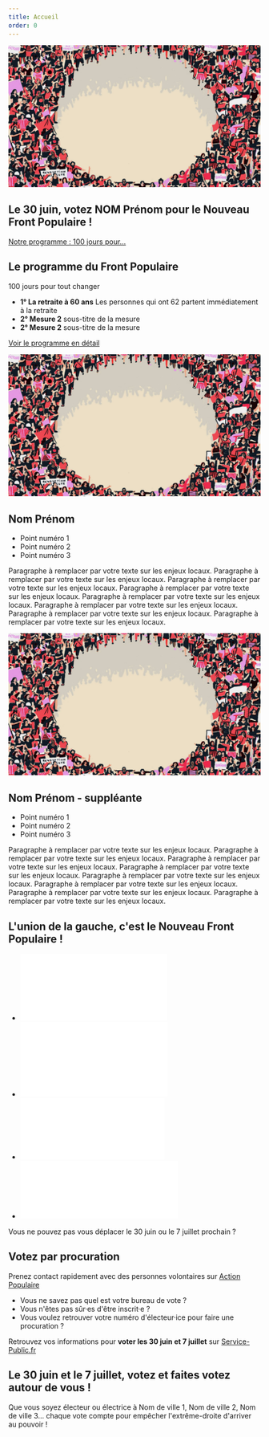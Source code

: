 ```yaml
---
title: Accueil
order: 0
---
```


<section class="entete">
  <!-- Ci-dessous la photo de votre candidat·e -->
  <img alt="Nom Prénom candidat pour le Front Populaire le 30 juin" src="./images/Illu_FP.jpg">

<h1>Le 30 juin, votez NOM Prénom pour le Nouveau Front Populaire !</h1>

  <a href="">Notre programme : 100 jours pour…</a>

</section>

<section class="programme">

  <h2>Le programme du Front Populaire</h2>
<span>100 jours pour tout changer</span>

<ul>
  <li>
    <strong>1° La retraite à 60 ans</strong>
    Les personnes qui ont 62 partent immédiatement à la retraite
  </li>
  <li>
    <strong>2° Mesure 2</strong>
    sous-titre de la mesure
  </li>
  <li>
    <strong>2° Mesure 2</strong>
    sous-titre de la mesure
  </li>
</ul>

  <a href="">Voir le programme en détail</a>


</section>

<section class="candidature">
  <!-- Ci-dessous la photo de votre candidat·e -->
  <img alt="Nom Prénom candidat pour le Front Populaire le 30 juin" src="./images/Illu_FP.jpg">

<h2>Nom Prénom</h2>

  <!-- Ci-dessous 3 points à retenir sur votre candidat·e (faire court !) -->
<ul>
  <li>
    Point numéro 1
  </li>
  <li>
    Point numéro 2
  </li>
  <li>
    Point numéro 3
  </li>
</ul>

  <!-- Ci-dessous un petit texte reprenant 2 ou 3 mesures nationales en les déclinant sur les impacts locaux. -->
Paragraphe à remplacer par votre texte sur les enjeux locaux. Paragraphe à remplacer par votre texte sur les enjeux locaux. Paragraphe à remplacer par votre texte sur les enjeux locaux. Paragraphe à remplacer par votre texte sur les enjeux locaux. Paragraphe à remplacer par votre texte sur les enjeux locaux. Paragraphe à remplacer par votre texte sur les enjeux locaux. Paragraphe à remplacer par votre texte sur les enjeux locaux. Paragraphe à remplacer par votre texte sur les enjeux locaux. 

<!-- Si besoin car non présent·e sur la 1e photo, ci-dessous la photo de votre suppléant·e -->
  <img alt="Nom Prénom suppléante pour le Front Populaire le 30 juin" src="./images/Illu_FP.jpg">

<h2>Nom Prénom - suppléante</h2>

  <!-- Ci-dessous 3 points à retenir sur votre candidat·e (faire court !) -->
<ul>
  <li>
    Point numéro 1
  </li>
  <li>
    Point numéro 2
  </li>
  <li>
    Point numéro 3
  </li>
</ul>

  <!-- Ci-dessous un petit texte reprenant 2 ou 3 mesures nationales en les déclinant sur les impacts locaux. -->
Paragraphe à remplacer par votre texte sur les enjeux locaux. Paragraphe à remplacer par votre texte sur les enjeux locaux. Paragraphe à remplacer par votre texte sur les enjeux locaux. Paragraphe à remplacer par votre texte sur les enjeux locaux. Paragraphe à remplacer par votre texte sur les enjeux locaux. Paragraphe à remplacer par votre texte sur les enjeux locaux. Paragraphe à remplacer par votre texte sur les enjeux locaux. Paragraphe à remplacer par votre texte sur les enjeux locaux. 

  
</section>

<section class="logos_partis">

  <h2>L'union de la gauche, c'est le Nouveau Front Populaire !</h2>

<ul>
  <li>
      <img alt="logo des écologistes" src="./images/les-ecologistes.png">
  </li>
  <li>
    <img alt="logo de LFI" src="./images/lfi.png">
  </li>
  <li>
    <img alt="logo du PCF" src="./images/pcf.png">
  </li>
  <li>
    <img alt="logo du PS" src="./images/ps.png">
  </li>
</ul>

</section>

<section class="procuration">

Vous ne pouvez pas vous déplacer le 30 juin ou le 7 juillet prochain ?

<h2>Votez par procuration</h2>

Prenez contact rapidement avec des personnes volontaires sur <a href="https://actionpopulaire.fr/procuration">Action Populaire</a>

</section>

<section class="inscription">

<ul>
<li>Vous ne savez pas quel est votre bureau de vote ?</li>
<li>Vous n'êtes pas sûr·es d'être inscrit·e ?</li>
<li>Vous voulez retrouver votre numéro d'électeur·ice pour faire une procuration ?</li>
</ul>

Retrouvez vos informations pour <strong>voter les 30 juin et 7 juillet</strong> sur <a href="https://www.service-public.fr/particuliers/vosdroits/R51788">Service-Public.fr</a>

</section>


<section class="villes">

<h2>Le 30 juin et le 7 juillet, votez et faites votez autour de vous !</h2>

<!-- Ci-dessous listez les villes de votre circonscription pour aider les moteurs de recherche à trouver votre site -->

Que vous soyez électeur ou électrice à Nom de ville 1, Nom de ville 2, Nom de ville 3… chaque vote compte pour empêcher l'extrême-droite d'arriver au pouvoir !

</section>

